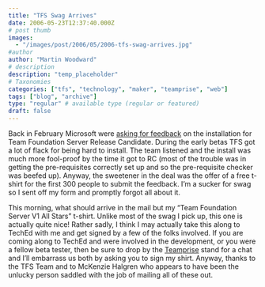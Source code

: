 ```yaml
---
title: "TFS Swag Arrives"
date: 2006-05-23T12:37:40.000Z
# post thumb
images:
  - "/images/post/2006/05/2006-tfs-swag-arrives.jpg"
#author
author: "Martin Woodward"
# description
description: "temp_placeholder"
# Taxonomies
categories: ["tfs", "technology", "maker", "teamprise", "web"]
tags: ["blog", "archive"]
type: "regular" # available type (regular or featured)
draft: false
---
```

[](http://www.woodwardweb.com/blog/CIMG3334.JPG)Back in February Microsoft were [asking for feedback](http://blogs.msdn.com/robcaron/archive/2006/02/17/534416.aspx) on the installation for Team Foundation Server Release Candidate.  During the early betas TFS got a lot of flack for being hard to install.  The team listened and the install was much more fool-proof by the time it got to RC (most of the trouble was in getting the pre-requisites correctly set up and so the pre-requisite checker was beefed up).  Anyway, the sweetener in the deal was the offer of a free t-shirt for the first 300 people to submit the feedback.  I’m a sucker for swag so I sent off my form and promptly forgot all about it.  

This morning, what should arrive in the mail but my “Team Foundation Server V1 All Stars” t-shirt.  Unlike most of the swag I pick up, this one is actually quite nice!  Rather sadly, I think I may actually take this along to TechEd with me and get signed by a few of the folks involved.  If you are coming along to TechEd and were involved in the development, or you were a fellow beta tester, then be sure to drop by the [Teamprise](http://www.teamprise.com/) stand for a chat and I’ll embarrass us both by asking you to sign my shirt.    Anyway, thanks to the TFS Team and to McKenzie Halgren who appears to have been the unlucky person saddled with the job of mailing all of these out.